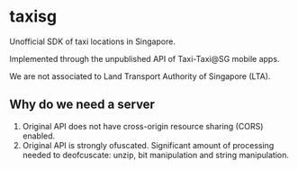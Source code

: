 # taxisg
Unofficial SDK of taxi locations in Singapore.

Implemented through the unpublished API of Taxi-Taxi@SG mobile apps.

We are not associated to Land Transport Authority of Singapore (LTA).

## Why do we need a server

1. Original API does not have cross-origin resource sharing (CORS) enabled.
1. Original API is strongly ofuscated. Significant amount of processing needed to deofcuscate: unzip, bit manipulation and string manipulation.

